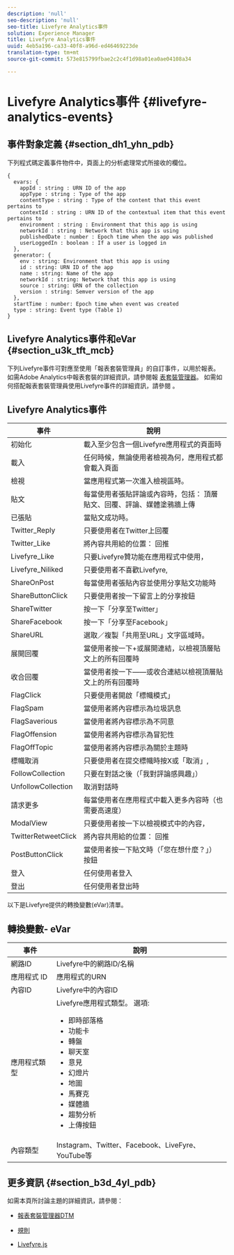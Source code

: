 ```yaml
---
description: 'null'
seo-description: 'null'
seo-title: Livefyre Analytics事件
solution: Experience Manager
title: Livefyre Analytics事件
uuid: 4eb5a196-ca33-40f8-a96d-ed46469223de
translation-type: tm+mt
source-git-commit: 573e815799fbae2c2c4f1d98a01ea0ae04108a34

---
```



# Livefyre Analytics事件 {#livefyre-analytics-events}

## 事件對象定義 {#section_dh1_yhn_pdb}

下列程式碼定義事件物件中，頁面上的分析處理常式所接收的欄位。

```
{
  evars: {
    appId : string : URN ID of the app
    appType : string : Type of the app
    contentType : string : Type of the content that this event pertains to
    contextId : string : URN ID of the contextual item that this event pertains to
    environment : string : Environment that this app is using
    networkId : string : Network that this app is using
    publishedDate : number : Epoch time when the app was published
    userLoggedIn : boolean : If a user is logged in
  },
  generator: {
    env : string: Environment that this app is using
    id : string: URN ID of the app
    name : string: Name of the app
    networkId : string: Network that this app is using
    source : string: URN of the collection
    version : string: Semver version of the app
  },
  startTime : number: Epoch time when event was created
  type : string: Event type (Table 1)
}
```

## Livefyre Analytics事件和eVar {#section_u3k_tft_mcb}

下列Livefyre事件可對應至使用「報表套裝管理員」的自訂事件，以用於報表。 如需Adobe Analytics中報表套裝的詳細資訊，請參閱報 [表套裝管理器](https://docs.adobe.com/content/help/en/analytics/admin/manage-report-suites/report-suites-admin.html)。 如需如何搭配報表套裝管理員使用Livefyre事件的詳細資訊，請參閱 [](../livefyre-analytics/c-use-livefyre-with-adobe-analytics.md#section_iks_kgd_4cb)。

## Livefyre Analytics事件

| 事件 | 說明 |
|---|---|
| 初始化 | 載入至少包含一個Livefyre應用程式的頁面時 |
| 載入 | 任何時候，無論使用者檢視為何，應用程式都會載入頁面 |
| 檢視 | 當應用程式第一次進入檢視區時。 |
| 貼文 | 每當使用者張貼評論或內容時，包括： 頂層貼文、回覆、評論、媒體塗鴉牆上傳 |
| 已張貼 | 當貼文成功時。 |
| Twitter_Reply | 只要使用者在Twitter上回覆 |
| Twitter_Like | 將內容共用給的位置： 回推 |
| Livefyre_Like | 只要Livefyre贊功能在應用程式中使用， |
| Livefyre_Niliked | 只要使用者不喜歡Livefyre, |
| ShareOnPost | 每當使用者張貼內容並使用分享貼文功能時 |
| ShareButtonClick | 只要使用者按一下留言上的分享按鈕 |
| ShareTwitter | 按一下「分享至Twitter」 |
| ShareFacebook | 按一下「分享至Facebook」 |
| ShareURL | 選取／複製「共用至URL」文字區域時。 |
| 展開回覆 | 當使用者按一下+或展開連結，以檢視頂層貼文上的所有回覆時 |
| 收合回覆 | 當使用者按一下——或收合連結以檢視頂層貼文上的所有回覆時 |
| FlagClick | 只要使用者開啟「標幟模式」 |
| FlagSpam | 當使用者將內容標示為垃圾訊息 |
| FlagSaverious | 當使用者將內容標示為不同意 |
| FlagOffension | 當使用者將內容標示為冒犯性 |
| FlagOffTopic | 當使用者將內容標示為關於主題時 |
| 標幟取消 | 只要使用者在提交標幟時按X或「取消」, |
| FollowCollection | 只要在對話之後（「我對評論感興趣」） |
| UnfollowCollection | 取消對話時 |
| 請求更多 | 每當使用者在應用程式中載入更多內容時（也需要高速度） |
| ModalView | 只要使用者按一下以檢視模式中的內容， |
| TwitterRetweetClick | 將內容共用給的位置： 回推 |
| PostButtonClick | 當使用者按一下貼文時（「您在想什麼？」） 按鈕 |
| 登入 | 任何使用者登入 |
| 登出 | 任何使用者登出時 |

以下是Livefyre提供的轉換變數(eVar)清單。

## 轉換變數- eVar

| 事件 | 說明 |
|--- |--- |
| 網路ID | Livefyre中的網路ID/名稱 |
| 應用程式 ID | 應用程式的URN |
| 內容ID | Livefyre中的內容ID |
| 應用程式類型 | Livefyre應用程式類型。 選項: <br><ul><li>即時部落格  </li><li> 功能卡</li><li>轉盤</li><li>聊天室 </li><li>意見</li><li>幻燈片</li><li>地圖</li><li>馬賽克</li><li>媒體牆</li><li>趨勢分析</li><li>上傳按鈕</li></ul> |
| 內容類型 | Instagram、Twitter、Facebook、LiveFyre、YouTube等 |

## 更多資訊 {#section_b3d_4yl_pdb}

如需本頁所討論主題的詳細資訊，請參閱：

* [報表套裝管](https://docs.adobe.com/content/help/en/analytics/admin/manage-report-suites/report-suites-admin.html)[理器DTM](https://docs.adobe.com/content/help/en/livefyre/using/apps/filmstrip/c-filmstrip-app.html)

* [規則](https://docs.adobe.com/content/help/en/dtm/using/resources/rules/create-rules.html)
* [Livefyre.js](/help/implementation/c-livefyre.js.md)